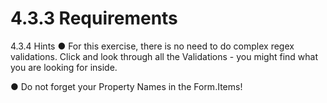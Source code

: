 # 4.3.3 Requirements

4.3.4 Hints 
	● For this exercise, there is no need to do complex regex validations. Click and look 		through all the Validations - you might find what you are looking for inside.

● Do not forget your Property Names in the Form.Items!






